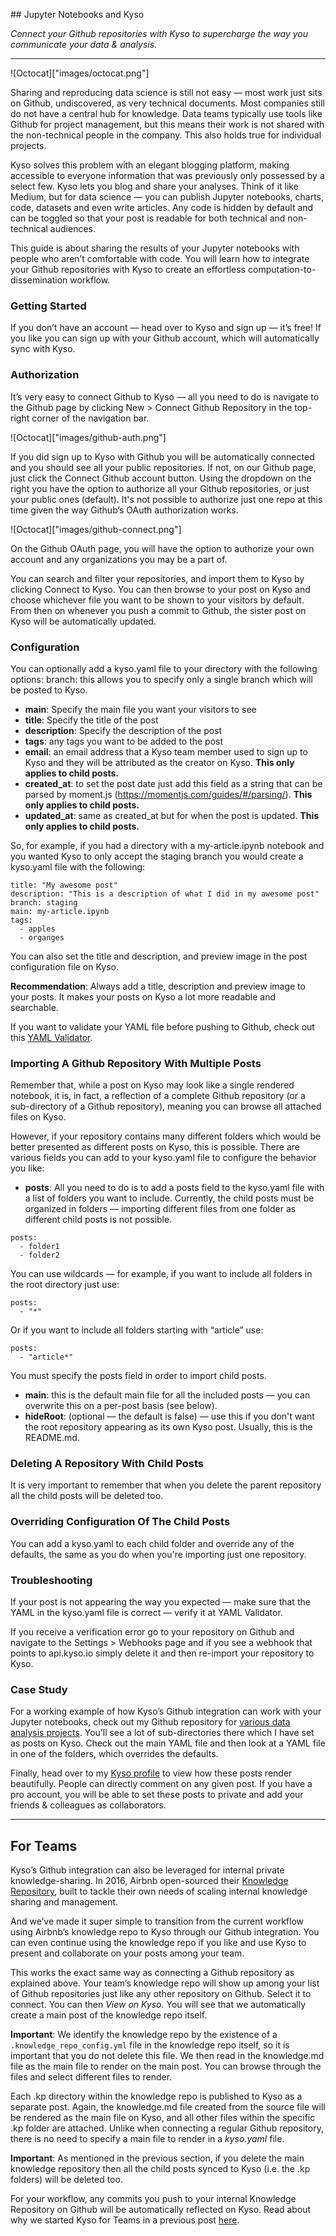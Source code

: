 ## Jupyter Notebooks and Kyso

*Connect your Github repositories with Kyso to supercharge the way you communicate your data & analysis.*

***

![Octocat]["images/octocat.png"]

Sharing and reproducing data science is still not easy — most work just sits on Github, undiscovered, as very technical documents. Most companies still do not have a central hub for knowledge. Data teams typically use tools like Github for project management, but this means their work is not shared with the non-technical people in the company. This also holds true for individual projects.

Kyso solves this problem with an elegant blogging platform, making accessible to everyone information that was previously only possessed by a select few. Kyso lets you blog and share your analyses. Think of it like Medium, but for data science — you can publish Jupyter notebooks, charts, code, datasets and even write articles. Any code is hidden by default and can be toggled so that your post is readable for both technical and non-technical audiences.

This guide is about sharing the results of your Jupyter notebooks with people who aren’t comfortable with code. You will learn how to integrate your Github repositories with Kyso to create an effortless computation-to-dissemination workflow.

### Getting Started

If you don’t have an account — head over to Kyso and sign up — it’s free! If you like you can sign up with your Github account, which will automatically sync with Kyso.

### Authorization

It’s very easy to connect Github to Kyso — all you need to do is navigate to the Github page by clicking New > Connect Github Repository in the top-right corner of the navigation bar.

![Octocat]["images/github-auth.png"]

If you did sign up to Kyso with Github you will be automatically connected and you should see all your public repositories. If not, on our Github page, just click the Connect Github account button. Using the dropdown on the right you have the option to authorize all your Github repositories, or just your public ones (default). It's not possible to authorize just one repo at this time given the way Github’s OAuth authorization works.

![Octocat]["images/github-connect.png"]

On the Github OAuth page, you will have the option to authorize your own account and any organizations you may be a part of.

You can search and filter your repositories, and import them to Kyso by clicking Connect to Kyso. You can then browse to your post on Kyso and choose whichever file you want to be shown to your visitors by default.
From then on whenever you push a commit to Github, the sister post on Kyso will be automatically updated.

### Configuration

You can optionally add a kyso.yaml file to your directory with the following options:
branch: this allows you to specify only a single branch which will be posted to Kyso.

- **main**: Specify the main file you want your visitors to see
- **title**: Specify the title of the post
- **description**: Specify the description of the post
- **tags**: any tags you want to be added to the post
- **email**: an email address that a Kyso team member used to sign up to Kyso and they will be attributed as the creator on Kyso. **This only applies to child posts.**
- **created_at**: to set the post date just add this field as a string that can be parsed by moment.js (https://momentjs.com/guides/#/parsing/). **This only applies to child posts.**
- **updated_at**: same as created_at but for when the post is updated. **This only applies to child posts.**

So, for example, if you had a directory with a my-article.ipynb notebook and you wanted Kyso to only accept the staging branch you would create a kyso.yaml file with the following:

```
title: "My awesome post"
description: "This is a description of what I did in my awesome post"
branch: staging
main: my-article.ipynb
tags:
  - apples
  - organges
```

You can also set the title and description, and preview image in the post configuration file on Kyso.

**Recommendation**: Always add a title, description and preview image to your posts. It makes your posts on Kyso a lot more readable and searchable.

If you want to validate your YAML file before pushing to Github, check out this [YAML Validator](http://www.yamllint.com/).

### Importing A Github Repository With Multiple Posts

Remember that, while a post on Kyso may look like a single rendered notebook, it is, in fact, a reflection of a complete Github repository (or a sub-directory of a Github repository), meaning you can browse all attached files on Kyso.

However, if your repository contains many different folders which would be better presented as different posts on Kyso, this is possible. There are various fields you can add to your kyso.yaml file to configure the behavior you like:

- **posts**: All you need to do is to add a posts field to the kyso.yaml file with a list of folders you want to include. Currently, the child posts must be organized in folders — importing different files from one folder as different child posts is not possible.

```
posts:
  - folder1
  - folder2
```

You can use wildcards — for example, if you want to include all folders in the root directory just use:

```
posts:
  - "*"
```

Or if you want to include all folders starting with “article” use:

```
posts:
  - "article*"
```

You must specify the posts field in order to import child posts.

- **main**: this is the default main file for all the included posts — you can overwrite this on a per-post basis (see below).
- **hideRoot**: (optional — the default is false) — use this if you don't want the root repository appearing as its own Kyso post. Usually, this is the README.md.

### Deleting A Repository With Child Posts

It is very important to remember that when you delete the parent repository all the child posts will be deleted too.

### Overriding Configuration Of The Child Posts

You can add a kyso.yaml to each child folder and override any of the defaults, the same as you do when you're importing just one repository.

### Troubleshooting

If your post is not appearing the way you expected — make sure that the YAML in the kyso.yaml file is correct — verify it at YAML Validator.

If you receive a verification error go to your repository on Github and navigate to the Settings > Webhooks page and if you see a webhook that points to api.kyso.io simply delete it and then re-import your repository to Kyso.

### Case Study

For a working example of how Kyso’s Github integration can work with your Jupyter notebooks, check out my Github repository for [various data analysis projects](https://github.com/KyleOS/Data-Analysis). You’ll see a lot of sub-directories there which I have set as posts on Kyso. Check out the main YAML file and then look at a YAML file in one of the folders, which overrides the defaults.

Finally, head over to my [Kyso profile](https://kyso.io/KyleOS) to view how these posts render beautifully. People can directly comment on any given post. If you have a pro account, you will be able to set these posts to private and add your friends & colleagues as collaborators.

***

## For Teams

Kyso’s Github integration can also be leveraged for internal private knowledge-sharing. In 2016, Airbnb open-sourced their [Knowledge Repository](https://github.com/airbnb/knowledge-repo), built to tackle their own needs of scaling internal knowledge sharing and management.

And we’ve made it super simple to transition from the current workflow using Airbnb’s knowledge repo to Kyso through our Github integration. You can even continue using the knowledge repo if you like and use Kyso to present and collaborate on your posts among your team.

This works the exact same way as connecting a Github repository as explained above. Your team’s knowledge repo will show up among your list of Github repositories just like any other repository on Github. Select it to connect. You can then *View on Kyso*. You will see that we automatically create a main post of the knowledge repo itself.

**Important**: We identify the knowledge repo by the existence of a `.knowledge_repo_config.yml` file in the knowledge repo itself, so it is important that you do not delete this file. We then read in the knowledge.md file as the main file to render on the main post. You can browse through the files and select different files to render.

Each .kp directory within the knowledge repo is published to Kyso as a separate post. Again, the knowledge.md file created from the source file will be rendered as the main file on Kyso, and all other files within the specific .kp folder are attached. Unlike when connecting a regular Github repository, there is no need to specify a main file to render in a *kyso.yaml* file.

**Important**: As mentioned in the previous section, if you delete the main knowledge repository then all the child posts synced to Kyso (i.e. the .kp folders) will be deleted too.

For your workflow, any commits you push to your internal Knowledge Repository on Github will be automatically reflected on Kyso.
Read about why we started Kyso for Teams in a previous post [here](https://medium.com/@kyle_oshea/from-airbnbs-knowledge-repo-to-kyso-for-teams-735ce8c7eec0).